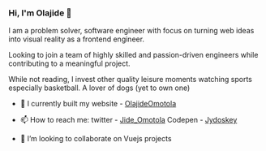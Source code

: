 ### Hi, I'm Olajide 👋

I am a problem solver, software engineer with focus on turning web ideas into visual reality as a frontend engineer.

Looking to join a team of highly skilled and passion-driven engineers while contributing to a meaningful project.

While not reading, I invest other quality leisure moments watching sports especially basketball. A lover of dogs (yet to own one)

- 🔭 I currently built my website - <a href="https://olajideomotola-1a.netlify.app/">OlajideOmotola</a>

- 📫 How to reach me: twitter - <a href="https://twitter.com/Jide_Omotola">Jide_Omotola</a>
                      Codepen - <a href="https://codepen.io/Jydoskey/">Jydoskey</a>
                      
- 👯 I’m looking to collaborate on Vuejs projects

<!--
**jydoskey/jydoskey** is a ✨ _special_ ✨ repository because its `README.md` (this file) appears on your GitHub profile.
-->
